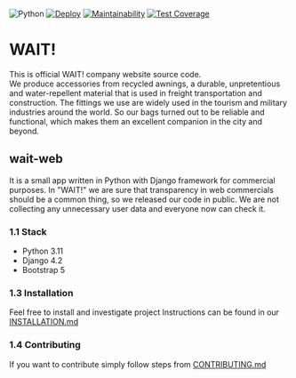 ![Python](https://img.shields.io/badge/python-v3.11-blue)
[![Deploy](https://github.com/roaddust2/wait-web/actions/workflows/deploy.yml/badge.svg)](https://github.com/roaddust2/wait-web/actions/workflows/deploy.yml)
[![Maintainability](https://api.codeclimate.com/v1/badges/23f3199e69ceb52f7ba1/maintainability)](https://codeclimate.com/github/roaddust2/wait-web/maintainability)
[![Test Coverage](https://api.codeclimate.com/v1/badges/23f3199e69ceb52f7ba1/test_coverage)](https://codeclimate.com/github/roaddust2/wait-web/test_coverage)
# WAIT!
This is official WAIT! company website source code.  
We produce accessories from recycled awnings, a durable, unpretentious and water-repellent material that is used in freight transportation and construction. The fittings we use are widely used in the tourism and military industries around the world. So our bags turned out to be reliable and functional, which makes them an excellent companion in the city and beyond. 

## wait-web
It is a small app written in Python with Django framework for commercial purposes. In "WAIT!" we are sure that transparency in web commercials should be a common thing, so we released our code in public. We are not collecting any unnecessary user data and everyone now can check it.

### 1.1 Stack
- Python 3.11
- Django 4.2
- Bootstrap 5

### 1.3 Installation
Feel free to install and investigate project
Instructions can be found in our [INSTALLATION.md](INSTALLATION.md)

### 1.4 Contributing
If you want to contribute simply follow steps from [CONTRIBUTING.md](CONTRIBUTING.md)
